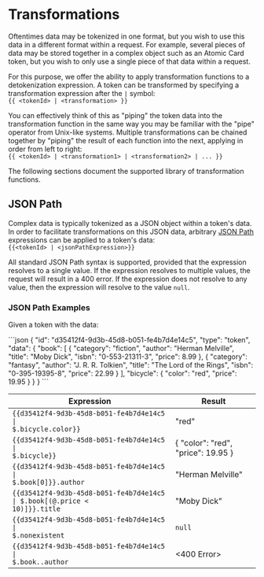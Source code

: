 # Transformations

Oftentimes data may be tokenized in one format, but you wish to use this data in a different format within a request.
For example, several pieces of data may be stored together in a complex object such as an Atomic Card token,
but you wish to only use a single piece of that data within a request.

For this purpose, we offer the ability to apply transformation functions to a detokenization expression. 
A token can be transformed by specifying a transformation expression after the `|` symbol:   
`{{ <tokenId> | <transformation> }}`

You can effectively think of this as "piping" the token data into the transformation function in the same way you may be familiar with the "pipe" operator from Unix-like systems.
Multiple transformations can be chained together by "piping" the result of each function into the next, applying in order from left to right:  
`{{ <tokenId> | <transformation1> | <transformation2> | ... }}`

The following sections document the supported library of transformation functions.

## JSON Path

Complex data is typically tokenized as a JSON object within a token's data. In order to facilitate transformations on this
JSON data, arbitrary [JSON Path](https://tools.ietf.org/id/draft-goessner-dispatch-jsonpath-00.html) expressions can be applied to a token's data:  
`{{<tokenId> | <jsonPathExpression>}}`

All standard JSON Path syntax is supported, provided that the expression resolves to a single value. 
If the expression resolves to multiple values, the request will result in a 400 error.
If the expression does not resolve to any value, then the expression will resolve to the value `null`.

### JSON Path Examples

Given a token with the data:

<div class="center-column" style="clear: none;"></div>
```json
{
  "id": "d35412f4-9d3b-45d8-b051-fe4b7d4e14c5",
  "type": "token",
  "data": { 
    "book": [
      { 
        "category": "fiction",
        "author": "Herman Melville",
        "title": "Moby Dick",
        "isbn": "0-553-21311-3",
        "price": 8.99
      },
      { 
        "category": "fantasy",
        "author": "J. R. R. Tolkien",
        "title": "The Lord of the Rings",
        "isbn": "0-395-19395-8",
        "price": 22.99
      }
    ],
    "bicycle": {
      "color": "red",
      "price": 19.95
    }
  }
}
```

| Expression                                                                                | Result                             |
|-------------------------------------------------------------------------------------------|------------------------------------|
| <code>{{d35412f4-9d3b-45d8-b051-fe4b7d4e14c5 &#124; $.bicycle.color}}</code>              | "red"                              |
| <code>{{d35412f4-9d3b-45d8-b051-fe4b7d4e14c5 &#124; $.bicycle}}</code>                    | { "color": "red", "price": 19.95 } |
| <code>{{d35412f4-9d3b-45d8-b051-fe4b7d4e14c5 &#124; $.book[0]}}.author</code>             | "Herman Melville"                  |
| <code>{{d35412f4-9d3b-45d8-b051-fe4b7d4e14c5 &#124; $.book[(@.price < 10)]}}.title</code> | "Moby Dick"                        |
| <code>{{d35412f4-9d3b-45d8-b051-fe4b7d4e14c5 &#124; $.nonexistent</code>                  | `null`                             |
| <code>{{d35412f4-9d3b-45d8-b051-fe4b7d4e14c5 &#124; $.book..author</code>                 | <400 Error>                        |
